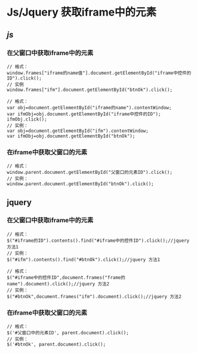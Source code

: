 # Js/Jquery 获取iframe中的元素

## ***js***

### 在父窗口中获取iframe中的元素

```
// 格式：
window.frames["iframe的name值"].document.getElementById("iframe中控件的ID").click();  
// 实例
window.frames["ifm"].document.getElementById("btnOk").click(); 
```

```
// 格式：  
var obj=document.getElementById("iframe的name").contentWindow;  
var ifmObj=obj.document.getElementById("iframe中控件的ID");  
ifmObj.click();  
// 实例：  
var obj=document.getElementById("ifm").contentWindow;  
var ifmObj=obj.document.getElementById("btnOk");  
```



### 在iframe中获取父窗口的元素

```
// 格式：
window.parent.document.getElementById("父窗口的元素ID").click();  
// 实例：
window.parent.document.getElementById("btnOk").click(); 
```

## jquery

### 在父窗口中获取iframe中的元素

```
// 格式：
$("#iframe的ID").contents().find("#iframe中的控件ID").click();//jquery 方法1  
// 实例：
$("#ifm").contents().find("#btnOk").click();//jquery 方法1  
```

```
// 格式：
$("#iframe中的控件ID",document.frames("frame的name").document).click();//jquery 方法2  
// 实例：
$("#btnOk",document.frames("ifm").document).click();//jquery 方法2
```

### 在iframe中获取父窗口的元素

```
// 格式：
$('#父窗口中的元素ID', parent.document).click();  
// 实例：
$('#btnOk', parent.document).click(); 
```

